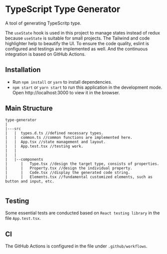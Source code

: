 # TypeScript Type Generator

A tool of generating TypeScritp type. 

The `useState` hook is used in this project to manage states instead of redux because `useState` is suitable for small projects. The Tailwind and code highlighter help to beautify the UI. To ensure the code quality, eslint is configured and testings are implemented as well. And the continuous integration is based on GitHub Actions.
## Installation
- Run `npm install` or `yarn` to install dependencies.
- `npm start` or `yarn start` to run this application in the development mode. Open http://localhost:3000 to view it in the browser.

## Main Structure
```
type-generator
|
|---src
|   |  types.d.ts //defined necessary types.
|   |  common.ts //common functions are implemented here.
|   |  App.tsx //state management and layout.
|   |  App.test.tsx //testing work.
|   |
|   |
|   |--components
|      |   Type.tsx //design the target type, consists of properties.
|      |   Property.tsx //design the individual property.
|      |   Code.tsx //display the generated code string.
|      |   Elements.tsx //fundamental customized elements, such as button and input, etc.


```

## Testing
Some essential tests are conducted based on `React testing library` in the file `App.test.tsx`.
## CI
The GitHub Actions is configured in the file under `.github/workflows`.